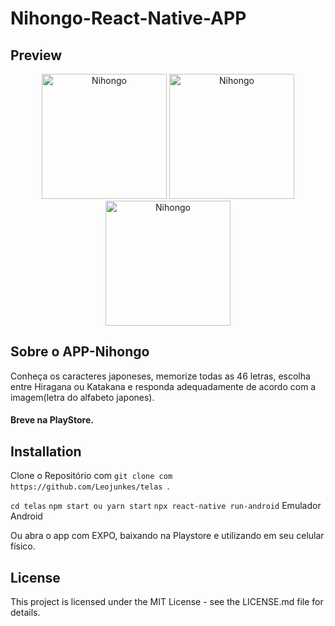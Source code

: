 # Nihongo-React-Native-APP

## Preview

<p align="center">
   <img src="./imagens/imgReadme/tela_nihongo.png" alt="Nihongo" width="200"/>
    <img src="./imagens/imgReadme/tela_nihongo3.png" alt="Nihongo" width="200"/>
     <img src="./imagens/imgReadme/tela_nihongo4.png" alt="Nihongo" width="200"/>

</p>

## Sobre o APP-Nihongo

Conheça os caracteres japoneses, memorize todas as 46 letras, escolha entre Hiragana ou Katakana e responda adequadamente de acordo com a imagem(letra do alfabeto japones).
#### Breve na PlayStore.

## Installation

Clone o Repositório com `git clone com https://github.com/Leojunkes/telas `.

`cd telas`
`npm start ou yarn start`
`npx react-native run-android` Emulador Android

Ou abra o app com EXPO, baixando na Playstore e utilizando em seu celular físico.

## License

This project is licensed under the MIT License - see the LICENSE.md file for details.

